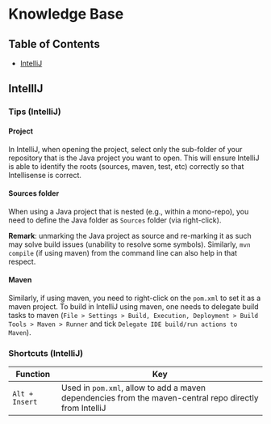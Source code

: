 # Knowledge Base

## Table of Contents
- [IntelliJ](#intellij)

## IntellIJ

### Tips (IntelliJ)

#### Project

In IntelliJ, when opening the project, select only the sub-folder of your repository that is the Java project you want to open. This will ensure IntelliJ is able to identify the roots (sources, maven, test, etc) correctly so that Intellisense is correct.

#### Sources folder

When using a Java project that is nested (e.g., within a mono-repo), you need to define the Java folder as `Sources` folder (via right-click). 

**Remark**: unmarking the Java project as source and re-marking it as such may solve build issues (unability to resolve some symbols). Similarly, `mvn compile` (if using maven) from the command line can also help in that respect. 

#### Maven
Similarly, if using maven, you need to right-click on the `pom.xml` to set it as a maven project. To build in IntelliJ using maven, one needs to delegate build tasks to maven (`File > Settings > Build, Execution, Deployment > Build Tools > Maven > Runner` and tick `Delegate IDE build/run actions to Maven`).

### Shortcuts (IntelliJ)

|Function|Key|
|--------|---|
|`Alt + Insert`|Used in `pom.xml`, allow to add a maven dependencies from the maven-central repo directly from IntelliJ|
